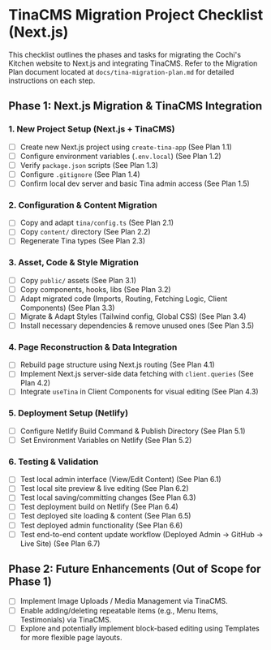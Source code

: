 # TinaCMS Migration Project Checklist (Next.js)

This checklist outlines the phases and tasks for migrating the Cochi's Kitchen website to Next.js and integrating TinaCMS. Refer to the Migration Plan document located at `docs/tina-migration-plan.md` for detailed instructions on each step.

## Phase 1: Next.js Migration & TinaCMS Integration

### 1. New Project Setup (Next.js + TinaCMS)

- [ ] Create new Next.js project using `create-tina-app` (See Plan 1.1)
- [ ] Configure environment variables (`.env.local`) (See Plan 1.2)
- [ ] Verify `package.json` scripts (See Plan 1.3)
- [ ] Configure `.gitignore` (See Plan 1.4)
- [ ] Confirm local dev server and basic Tina admin access (See Plan 1.5)

### 2. Configuration & Content Migration

- [ ] Copy and adapt `tina/config.ts` (See Plan 2.1)
- [ ] Copy `content/` directory (See Plan 2.2)
- [ ] Regenerate Tina types (See Plan 2.3)

### 3. Asset, Code & Style Migration

- [ ] Copy `public/` assets (See Plan 3.1)
- [ ] Copy components, hooks, libs (See Plan 3.2)
- [ ] Adapt migrated code (Imports, Routing, Fetching Logic, Client Components) (See Plan 3.3)
- [ ] Migrate & Adapt Styles (Tailwind config, Global CSS) (See Plan 3.4)
- [ ] Install necessary dependencies & remove unused ones (See Plan 3.5)

### 4. Page Reconstruction & Data Integration

- [ ] Rebuild page structure using Next.js routing (See Plan 4.1)
- [ ] Implement Next.js server-side data fetching with `client.queries` (See Plan 4.2)
- [ ] Integrate `useTina` in Client Components for visual editing (See Plan 4.3)

### 5. Deployment Setup (Netlify)

- [ ] Configure Netlify Build Command & Publish Directory (See Plan 5.1)
- [ ] Set Environment Variables on Netlify (See Plan 5.2)

### 6. Testing & Validation

- [ ] Test local admin interface (View/Edit Content) (See Plan 6.1)
- [ ] Test local site preview & live editing (See Plan 6.2)
- [ ] Test local saving/committing changes (See Plan 6.3)
- [ ] Test deployment build on Netlify (See Plan 6.4)
- [ ] Test deployed site loading & content (See Plan 6.5)
- [ ] Test deployed admin functionality (See Plan 6.6)
- [ ] Test end-to-end content update workflow (Deployed Admin -> GitHub -> Live Site) (See Plan 6.7)

## Phase 2: Future Enhancements (Out of Scope for Phase 1)

- [ ] Implement Image Uploads / Media Management via TinaCMS.
- [ ] Enable adding/deleting repeatable items (e.g., Menu Items, Testimonials) via TinaCMS.
- [ ] Explore and potentially implement block-based editing using Templates for more flexible page layouts.
